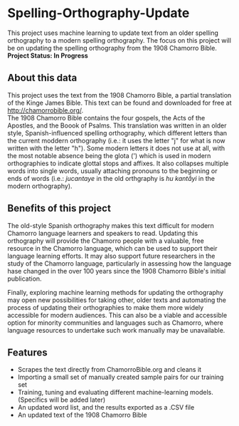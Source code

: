 # Spelling-Orthography-Update
This project uses machine learning to update text from an older spelling orthography to a modern spelling orthography. The focus on this project will be on updating the spelling orthography from the 1908 Chamorro Bible. **Project Status: In Progress**

## About this data
This project uses the text from the 1908 Chamorro Bible, a partial translation of the Kinge James Bible. This text can be found and downloaded for free at http://chamorrobible.org/. <br>
The 1908 Chamorro Bible contains the four gospels, the Acts of the Apostles, and the Boook of Psalms. This translation was written in an older style, Spanish-influenced spelling orthography, which different letters than the current moddern orthography (i.e.: it uses the letter "j" for what is now written with the letter "h"). Some modern letters it does not use at all, with the most notable absence being the glota (') which is used in modern orthographies to indicate glottal stops and affixes. It also collapses multiple words into single words, usually attaching pronouns to the beginning or ends of words (i.e.: *jucantaye* in the old orthgraphy is *hu kantåyi* in the modern orthography).

## Benefits of this project
The old-style Spanish orthography makes this text difficult for modern Chamorro language learners and speakers to read. Updating this orthography will provide the Chamorro people with a valuable, free resource in the Chamorro language, which can be used to support their language learning efforts. It may also support future researchers in the study of the Chamorro language, particularly in assessing how the language hase changed in the over 100 years since the 1908 Chamorro Bible's initial publication.

Finally, exploring machine learning methods for updating the orthography may open new possibilities for taking other, older texts and automating the process of updating their orthographies to make them more widely accessible for modern audiences. This can also be a viable and accessible option for minority communities and languages such as Chamorro, where language resources to undertake such work manually may be unavailable.

## Features
- Scrapes the text directly from ChamorroBible.org and cleans it
- Importing a small set of manually created sample pairs for our training set
- Training, tuning and evaluating different machine-learning models. (Specifics will be added later)
- An updated word list, and the results exported as a .CSV file
- An updated text of the 1908 Chamorro Bible
